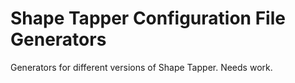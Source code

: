 # Shape Tapper Configuration File Generators

Generators for different versions of Shape Tapper. Needs work.